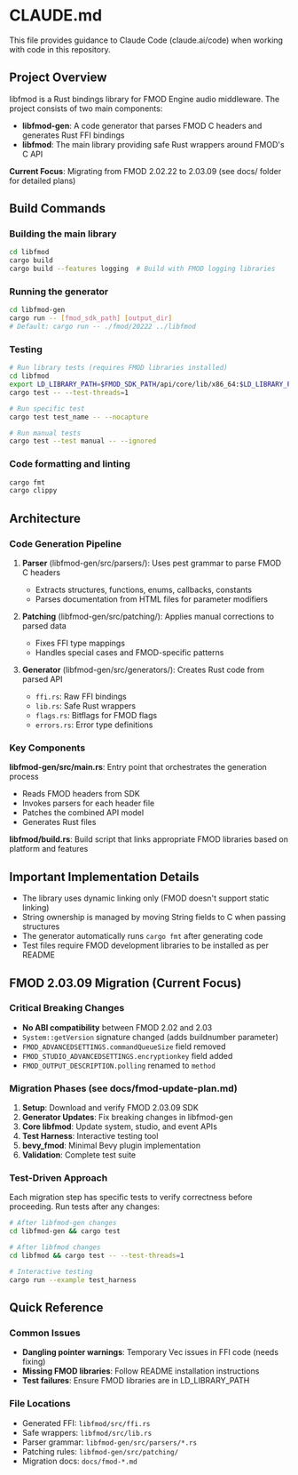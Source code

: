 # CLAUDE.md

This file provides guidance to Claude Code (claude.ai/code) when working with code in this repository.

## Project Overview

libfmod is a Rust bindings library for FMOD Engine audio middleware. The project consists of two main components:
- **libfmod-gen**: A code generator that parses FMOD C headers and generates Rust FFI bindings
- **libfmod**: The main library providing safe Rust wrappers around FMOD's C API

**Current Focus**: Migrating from FMOD 2.02.22 to 2.03.09 (see docs/ folder for detailed plans)

## Build Commands

### Building the main library
```bash
cd libfmod
cargo build
cargo build --features logging  # Build with FMOD logging libraries
```

### Running the generator
```bash
cd libfmod-gen
cargo run -- [fmod_sdk_path] [output_dir]
# Default: cargo run -- ./fmod/20222 ../libfmod
```

### Testing
```bash
# Run library tests (requires FMOD libraries installed)
cd libfmod
export LD_LIBRARY_PATH=$FMOD_SDK_PATH/api/core/lib/x86_64:$LD_LIBRARY_PATH
cargo test -- --test-threads=1

# Run specific test
cargo test test_name -- --nocapture

# Run manual tests
cargo test --test manual -- --ignored
```

### Code formatting and linting
```bash
cargo fmt
cargo clippy
```

## Architecture

### Code Generation Pipeline
1. **Parser** (libfmod-gen/src/parsers/): Uses pest grammar to parse FMOD C headers
   - Extracts structures, functions, enums, callbacks, constants
   - Parses documentation from HTML files for parameter modifiers

2. **Patching** (libfmod-gen/src/patching/): Applies manual corrections to parsed data
   - Fixes FFI type mappings
   - Handles special cases and FMOD-specific patterns

3. **Generator** (libfmod-gen/src/generators/): Creates Rust code from parsed API
   - `ffi.rs`: Raw FFI bindings
   - `lib.rs`: Safe Rust wrappers
   - `flags.rs`: Bitflags for FMOD flags
   - `errors.rs`: Error type definitions

### Key Components

**libfmod-gen/src/main.rs**: Entry point that orchestrates the generation process
- Reads FMOD headers from SDK
- Invokes parsers for each header file
- Patches the combined API model
- Generates Rust files

**libfmod/build.rs**: Build script that links appropriate FMOD libraries based on platform and features

## Important Implementation Details

- The library uses dynamic linking only (FMOD doesn't support static linking)
- String ownership is managed by moving String fields to C when passing structures
- The generator automatically runs `cargo fmt` after generating code
- Test files require FMOD development libraries to be installed as per README

## FMOD 2.03.09 Migration (Current Focus)

### Critical Breaking Changes
- **No ABI compatibility** between FMOD 2.02 and 2.03
- `System::getVersion` signature changed (adds buildnumber parameter)
- `FMOD_ADVANCEDSETTINGS.commandQueueSize` field removed
- `FMOD_STUDIO_ADVANCEDSETTINGS.encryptionkey` field added
- `FMOD_OUTPUT_DESCRIPTION.polling` renamed to `method`

### Migration Phases (see docs/fmod-update-plan.md)
1. **Setup**: Download and verify FMOD 2.03.09 SDK
2. **Generator Updates**: Fix breaking changes in libfmod-gen
3. **Core libfmod**: Update system, studio, and event APIs
4. **Test Harness**: Interactive testing tool
5. **bevy_fmod**: Minimal Bevy plugin implementation
6. **Validation**: Complete test suite

### Test-Driven Approach
Each migration step has specific tests to verify correctness before proceeding. Run tests after any changes:
```bash
# After libfmod-gen changes
cd libfmod-gen && cargo test

# After libfmod changes
cd libfmod && cargo test -- --test-threads=1

# Interactive testing
cargo run --example test_harness
```

## Quick Reference

### Common Issues
- **Dangling pointer warnings**: Temporary Vec issues in FFI code (needs fixing)
- **Missing FMOD libraries**: Follow README installation instructions
- **Test failures**: Ensure FMOD libraries are in LD_LIBRARY_PATH

### File Locations
- Generated FFI: `libfmod/src/ffi.rs`
- Safe wrappers: `libfmod/src/lib.rs`
- Parser grammar: `libfmod-gen/src/parsers/*.rs`
- Patching rules: `libfmod-gen/src/patching/`
- Migration docs: `docs/fmod-*.md`